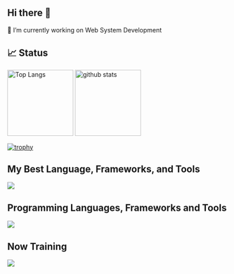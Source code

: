 <h2 align="left">Hi there 👋</h2>

<p align="left">
🔭 I’m currently working on Web System Development
</p>

<h2 align="left">📈 Status</h2>
<p align="left">
  <img alt="Top Langs" height="150px" src="https://github-readme-stats.vercel.app/api/top-langs/?username=HirotoTsujii&layout=compact&count_private=true&show_icons=true&theme=flat" />
  <img alt="github stats" height="150px" src="https://github-readme-stats.vercel.app/api?username=HirotoTsujii&count_private=true&show_icons=true&show_icons=true&theme=flat" />
</p>

[![trophy](https://github-profile-trophy.vercel.app/?username=HirotoTsujii&theme=flat&column=9
)](https://github.com/ryo-ma/github-profile-trophy)


<h2 align="left">My Best Language, Frameworks, and Tools</h2>
<p align="left">
  <a href="https://skillicons.dev">
    <img src="https://skillicons.dev/icons?i=typescript,js,dart,php,py,nextjs,react,vue,nodejs,flutter,figma,vscode,wordpress&perline=18&theme=light" />
  </a>
</p>

<h2 align="left">Programming Languages, Frameworks and Tools</h2>
<p align="left">
  <a href="https://skillicons.dev">
    <img src="https://skillicons.dev/icons?i=ruby,jquery,pytorch,go,rails,redux,laravel,androidstudio,ai,materialui,docker,linux,postgres,aws,git&perline=18&theme=light" />
  </a>
</p>

<h2 align="left">Now Training</h2>
<p align="left">
  <a href="https://skillicons.dev">
    <img src="https://skillicons.dev/icons?i=django,cs,kubernetes,firebase,gitlab,anaconda,github&perline=18&theme=light" />
  </a>
</p>

<!--
**HirotoTsujii/HirotoTsujii** is a ✨ _special_ ✨ repository because its `README.md` (this file) appears on your GitHub profile.

Here are some ideas to get you started:

- 🔭 I’m currently working on ...
- 🌱 I’m currently learning ...
- 👯 I’m looking to collaborate on ...
- 🤔 I’m looking for help with ...
- 💬 Ask me about ...
- 📫 How to reach me: ...
- 😄 Pronouns: ...
- ⚡ Fun fact: ...
-->
